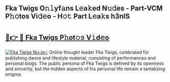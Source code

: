 ## Fka Twigs O𝚗𝚕yf𝚊ns L𝚎a𝚔ed N𝚞𝚍es - Part-VCM P𝚑𝚘tos Vi𝚍𝚎o - H𝚘𝚝 Part L𝚎a𝚔s h3nlS

# <h2><a href="http://kf5r3a.oniu.top/?m=Fka+Twigs">🔗👉 🔴 Fka Twigs P𝚑ot𝚘𝚜 V𝚒d𝚎o</a></h2>

[![Fka Twigs Nu𝚍e𝚜](https://i.imgur.com/0qMVB7G.gif)](http://kf5r3a.oniu.top/?m=Fka+Twigs)
Online thought leader Fka Twigs, celebrated for publishing dance and lifestyle material, consisting of performances and personal blogs. The public persona of Fka Twigs is defined by its openness and sincerity, but the hidden aspects of his personal life remain a tantalizing enigma.  
